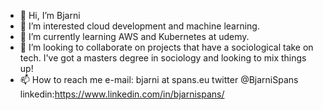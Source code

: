 - 👋 Hi, I’m Bjarni
- 👀 I’m interested cloud development and machine learning.
- 🌱 I’m currently learning AWS and Kubernetes at udemy.
- 💞️ I’m looking to collaborate on projects that have a sociological take on tech. I've got a masters degree in sociology and looking to mix things up!
- 📫 How to reach me e-mail: bjarni at spans.eu twitter @BjarniSpans linkedin:https://www.linkedin.com/in/bjarnispans/

<!---
bspans/bspans is a ✨ special ✨ repository because its `README.md` (this file) appears on your GitHub profile.
You can click the Preview link to take a look at your changes.
--->
